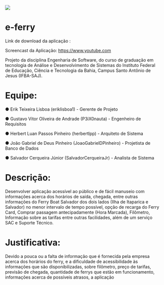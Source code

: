 
<img src="LogoProvisoria.png">

# e-ferry

Link de download da aplicação : 

Screencast da Aplicação: https://www.youtube.com

Projeto da disciplina Engenharia de Software, do curso de graduação em tecnologia de Análise e Desenvolvimento de Sistemas do  Instituto Federal de Educação, Ciência e Tecnologia da Bahia, Campus Santo Antônio de Jesus (IFBA-SAJ).

# Equipe:
● Erik Teixeira Lisboa (eriklisboa1) - Gerente de Projeto

● Gustavo Vitor Oliveira de Andrade (P3iX0nauta) - Engenheiro de Requisitos

● Herbert Luan Passos Pinheiro (herbertlpp) - Arquiteto de Sistema

● João Gabriel de Deus Pinheiro (JoaoGabrielDPinheiro) - Projetista de Banco de Dados

● Salvador Cerqueira Júnior (SalvadorCerqueiraJr) - Analista de Sistema

# Descrição:
Desenvolver aplicação acessível ao público e de fácil manuseio com informações acerca dos horários de saída, chegada, entre outras informações do Ferry Boat Salvador dos dois lados (Ilha de Itaparica e Salvador) no menor intervalo de tempo possível, opção de recarga do Ferry Card, Comprar passagem antecipadamente (Hora Marcada), Filômetro,  Informação sobre as tarifas entre outras facilidades, além de um serviço SAC e Suporte Técnico.

# Justificativa:
Devido a pouca ou a falta de informação que é fornecida pela empresa acerca dos horários do ferry, e a dificuldade de acessibilidade às informações que são disponibilizadas, sobre filômetro, preço de tarifas, previsão de chegada, quantidade de ferrys que estão em funcionamento, informações acerca de possíveis atrasos, a aplicação
